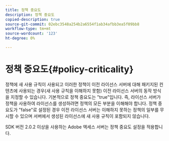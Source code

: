 ```yaml
---
title: 정책 중요도
description: 정책 중요도
copied-description: true
source-git-commit: 02ebc3548a254b2a6554f1ab34afbb3ea5f09bb8
workflow-type: tm+mt
source-wordcount: '123'
ht-degree: 0%

---
```


# 정책 중요도{#policy-criticality}

정책에 새 사용 규칙이 사용되고 이러한 정책이 이전 라이선스 서버에 대해 패키지된 컨텐츠에 사용되는 경우(새 사용 규칙을 이해하지 못함) 이전 라이선스 서버의 동작 방식을 지정할 수 있습니다. 기본적으로 정책 중요도는 &quot;true&quot;입니다. 즉, 라이선스 서버가 정책을 사용하여 라이선스를 생성하려면 정책의 모든 부분을 이해해야 합니다. 정책 중요도가 &quot;false&quot;로 설정된 경우 이전 라이선스 서버는 이해하지 못하는 정책의 일부를 무시할 수 있으며 서버에서 생성된 라이선스에 새 사용 규칙이 포함되지 않습니다.

SDK 버전 2.0.2 이상을 사용하는 Adobe 액세스 서버는 정책 중요도 설정을 적용합니다.

